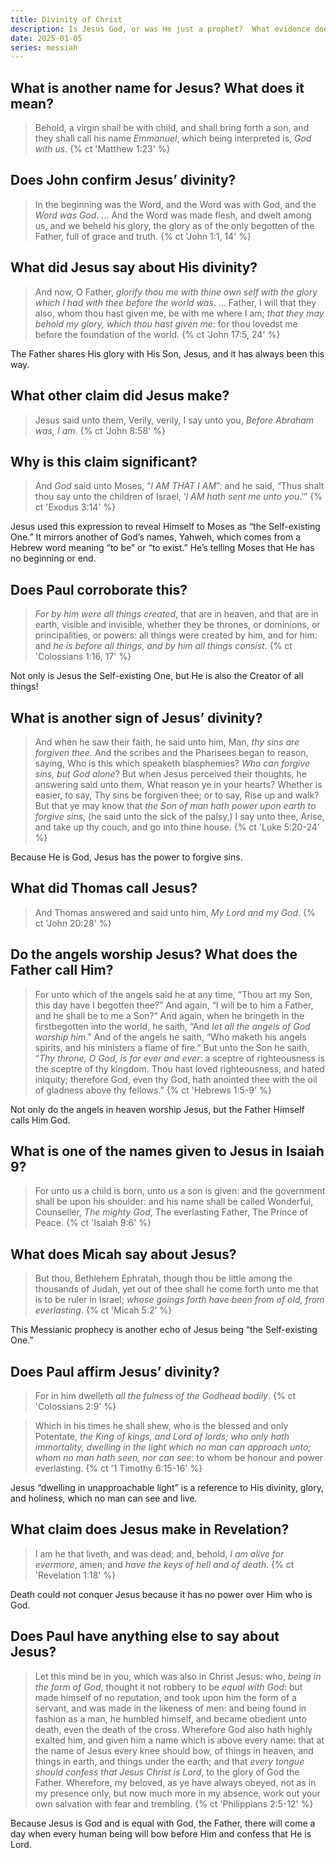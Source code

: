 ```yaml
---
title: Divinity of Christ
description: Is Jesus God, or was He just a prophet?  What evidence does the Bible give regarding His divinity?
date: 2025-01-05
series: messiah
---
```


## What is another name for Jesus? What does it mean?

> Behold, a virgin shall be with child, and shall bring forth a son, and they shall call his name *Emmanuel*, which being interpreted is, *God with us*.
{% ct 'Matthew 1:23' %}

## Does John confirm Jesus’ divinity?

> In the beginning was the Word, and the Word was with God, and the *Word was God*. &hellip; And the Word was made flesh, and dwelt among us, and we beheld his glory, the glory as of the only begotten of the Father, full of grace and truth.
{% ct 'John 1:1, 14' %}

## What did Jesus say about His divinity?

> And now, O Father, *glorify thou me with thine own self with the glory which I had with thee before the world was*. &hellip; Father, I will that they also, whom thou hast given me, be with me where I am; *that they may behold my glory, which thou hast given me*: for thou lovedst me before the foundation of the world.
{% ct 'John 17:5, 24' %}

The Father shares His glory with His Son, Jesus, and it has always been this way.

## What other claim did Jesus make?

> Jesus said unto them, Verily, verily, I say unto you, *Before Abraham was, I am.*
{% ct 'John 8:58' %}

## Why is this claim significant?

> And *God* said unto Moses, “*I AM THAT I AM*”: and he said, “Thus shalt thou say unto the children of Israel, ‘*I AM hath sent me unto you*.’”
{% ct 'Exodus 3:14' %}

Jesus used this expression to reveal Himself to Moses as “the Self-existing One.” It mirrors another of God’s names, Yahweh, which comes from a Hebrew word meaning “to be” or “to exist.” He’s telling Moses that He has no beginning or end.

## Does Paul corroborate this?

> *For by him were all things created*, that are in heaven, and that are in earth, visible and invisible, whether they be thrones, or dominions, or principalities, or powers: all things were created by him, and for him: and *he is before all things, and by him all things consist*.
{% ct 'Colossians 1:16, 17' %}

Not only is Jesus the Self-existing One, but He is also the Creator of all things!

## What is another sign of Jesus’ divinity?

> And when he saw their faith, he said unto him, Man, *thy sins are forgiven thee*. And the scribes and the Pharisees began to reason, saying, Who is this which speaketh blasphemies? *Who can forgive sins, but God alone*? But when Jesus perceived their thoughts, he answering said unto them, What reason ye in your hearts? Whether is easier, to say, Thy sins be forgiven thee; or to say, Rise up and walk? But that ye may know that *the Son of man hath power upon earth to forgive sins*, (he said unto the sick of the palsy,) I say unto thee, Arise, and take up thy couch, and go into thine house.
{% ct 'Luke 5:20-24' %}

Because He is God, Jesus has the power to forgive sins.

## What did Thomas call Jesus?

> And Thomas answered and said unto him, *My Lord and my God*.
{% ct 'John 20:28' %}

## Do the angels worship Jesus? What does the Father call Him?

> For unto which of the angels said he at any time, “Thou art my Son, this day have I begotten thee?” And again, “I will be to him a Father, and he shall be to me a Son?” And again, when he bringeth in the firstbegotten into the world, he saith, “And *let all the angels of God worship him*.” And of the angels he saith, “Who maketh his angels spirits, and his ministers a flame of fire.” But unto the Son he saith, “*Thy throne, O God, is for ever and ever*: a sceptre of righteousness is the sceptre of thy kingdom. Thou hast loved righteousness, and hated iniquity; therefore God, even thy God, hath anointed thee with the oil of gladness above thy fellows.”
{% ct 'Hebrews 1:5-9' %}

Not only do the angels in heaven worship Jesus, but the Father Himself calls Him God.

## What is one of the names given to Jesus in Isaiah 9?

> For unto us a child is born, unto us a son is given: and the government shall be upon his shoulder: and his name shall be called Wonderful, Counseller, *The mighty God*, The everlasting Father, The Prince of Peace.
{% ct 'Isaiah 9:6' %}

## What does Micah say about Jesus?

> But thou, Bethlehem Ephratah, though thou be little among the thousands of Judah, yet out of thee shall he come forth unto me that is to be ruler in Israel; *whose goings forth have been from of old, from everlasting*. 
{% ct 'Micah 5:2' %}

This Messianic prophecy is another echo of Jesus being “the Self-existing One.”

## Does Paul affirm Jesus’ divinity?

> For in him dwelleth *all the fulness of the Godhead bodily*.
{% ct 'Colossians 2:9' %}

> Which in his times he shall shew, who is the blessed and only Potentate, *the King of kings, and Lord of lords; who only hath immortality, dwelling in the light which no man can approach unto; whom no man hath seen, nor can see*: to whom be honour and power everlasting.
{% ct '1 Timothy 6:15-16' %}

Jesus “dwelling in unapproachable light” is a reference to His divinity, glory, and holiness, which no man can see and live.

## What claim does Jesus make in Revelation?

> I am he that liveth, and was dead; and, behold, *I am alive for evermore*, amen; and *have the keys of hell and of death*.
{% ct 'Revelation 1:18' %}

Death could not conquer Jesus because it has no power over Him who is God.

## Does Paul have anything else to say about Jesus?

> Let this mind be in you, which was also in Christ Jesus: who, *being in the form of God*, thought it not robbery to be *equal with God*: but made himself of no reputation, and took upon him the form of a servant, and was made in the likeness of men: and being found in fashion as a man, he humbled himself, and became obedient unto death, even the death of the cross. Wherefore God also hath highly exalted him, and given him a name which is above every name: that at the name of Jesus every knee should bow, of things in heaven, and things in earth, and things under the earth; and that *every tongue should confess that Jesus Christ is Lord*, to the glory of God the Father. Wherefore, my beloved, as ye have always obeyed, not as in my presence only, but now much more in my absence, work out your own salvation with fear and trembling.
{% ct 'Philippians 2:5-12' %}

Because Jesus is God and is equal with God, the Father, there will come a day when every human being will bow before Him and confess that He is Lord.